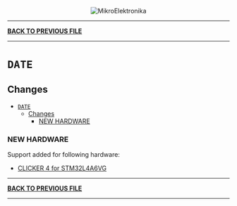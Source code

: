 <p align="center">
  <img src="http://www.mikroe.com/img/designs/beta/logo_small.png?raw=true" alt="MikroElektronika"/>
</p>

---

**[BACK TO PREVIOUS FILE](../changelog.md)**

---

# `DATE`

## Changes

- [`DATE`](#date)
  - [Changes](#changes)
    - [NEW HARDWARE](#new-hardware)

### NEW HARDWARE

Support added for following hardware:

+ [CLICKER 4 for STM32L4A6VG](https://www.mikroe.com/clicker-4-for-stm32l4a6vg)

---

**[BACK TO PREVIOUS FILE](../changelog.md)**

---
